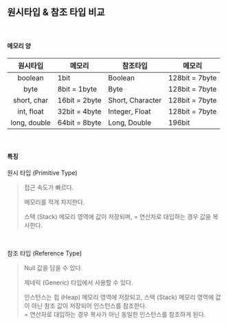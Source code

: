 ## 원시타입 & 참조 타입 비교

<br />

#### 메모리 양
| 원시타입       | 메모리          | 참조타입           | 메모리           |
| :---:        | ------------- | ---------------- | -------------- |
| boolean      | 1bit          | Boolean          | 128bit = 7byte |
| byte         | 8bit = 1byte  | Byte             | 128bit = 7byte |
| short, char  | 16bit = 2byte | Short, Character | 128bit = 7byte |
| int, float   | 32bit = 4byte | Integer, Float   | 128bit = 7byte |
| long, double | 64bit = 8byte | Long, Double     | 196bit         |

<br />

#### 특징
원시 타입 (Primitive Type)

> 접근 속도가 빠르다.
>
> 메모리를 적게 차지한다.
>
> 스택 (Stack) 메모리 영역에 값이 저장되며, = 연산자로 대입하는 경우 값을 복사한다.

<br />

참조 타입 (Reference Type)

> Null 값을 담을 수 있다.
>
> 제네릭 (Generic) 타입에서 사용할 수 있다.
>
> 인스턴스는 힙 (Heap) 메모리 영역에 저장되고, 스택 (Stack) 메모리 영역에 값이 아닌 참조 값이 저장되어 인스턴스를 참조한다.  
> = 연산자로 대입하는 경우 복사가 아닌 동일한 인스턴스를 참조하게 된다.